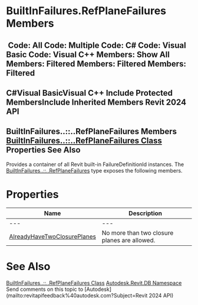 # BuiltInFailures.RefPlaneFailures Members

﻿
 Code: All Code: Multiple Code: C# Code: Visual Basic Code: Visual C++  Members: Show All Members: Filtered Members: Filtered Members: Filtered   
---  
C#Visual BasicVisual C++
Include Protected MembersInclude Inherited Members
Revit 2024 API  
---  
BuiltInFailures..::..RefPlaneFailures Members  
[BuiltInFailures..::..RefPlaneFailures Class](75323945-7d1e-9488-326d-438194aae8eb.md "BuiltInFailures.RefPlaneFailures Class") Properties See Also  
---  
Provides a container of all Revit built-in FailureDefinitionId instances.
The [BuiltInFailures..::..RefPlaneFailures](75323945-7d1e-9488-326d-438194aae8eb.md "BuiltInFailures.RefPlaneFailures Class") type exposes the following members.
# Properties
| Name | Description |
| --- | --- |
| --- | --- | --- |
| [AlreadyHaveTwoClosurePlanes](fec1ec25-47f2-832f-e8ce-9cc8ba02ba6c.md "AlreadyHaveTwoClosurePlanes Property") | No more than two closure planes are allowed. |

# See Also
[BuiltInFailures..::..RefPlaneFailures Class](75323945-7d1e-9488-326d-438194aae8eb.md "BuiltInFailures.RefPlaneFailures Class")
[Autodesk.Revit.DB Namespace](87546ba7-461b-c646-cbb1-2cb8f5bff8b2.md "Autodesk.Revit.DB Namespace")
Send comments on this topic to [Autodesk](mailto:revitapifeedback%40autodesk.com?Subject=Revit 2024 API)